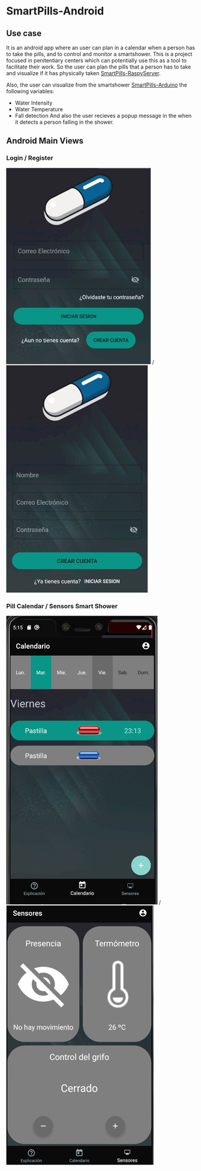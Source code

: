 # SmartPills-Android

## Use case

It is an android app where an user can plan in a calendar when a person has to take the pills, and to control and monitor a smartshower.
This is a project focused in penitentiary centers which can potentially use this as a tool to facilitate their work. 
So the user can plan the pills that a person has to take and visualize if it has physically taken [SmartPills-RaspyServer](https://github.com/josepfortuny/SmartPills-RaspyServer).

Also, the user can visualize from the smartshower [SmartPills-Arduino](https://github.com/josepfortuny/SmartPills-Arduino) the following variables:
* Water Intensity
* Water Temperature
* Fall detection
And also the user recieves a popup message in the when it detects a person falling in the shower.

## Android Main Views

### Login / Register
![Login](https://github.com/josepfortuny/SmartPills-Android/blob/main/Images/Login.JPG) / ![Register](https://github.com/josepfortuny/SmartPills-Android/blob/main/Images/Register.JPG)

### Pill Calendar / Sensors Smart Shower 
![pillCalendar](https://github.com/josepfortuny/SmartPills-Android/blob/main/Images/Calendar.JPG) / ![SensorsSmartShower](https://github.com/josepfortuny/SmartPills-Android/blob/main/Images/SmartShower.JPG)
